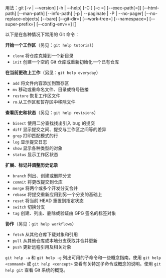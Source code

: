 用法：git [-v | --version] [-h | --help] [-C <path>] [-c <name>=<value>]
           [--exec-path[=<path>]] [--html-path] [--man-path] [--info-path]
           [-p | --paginate | -P | --no-pager] [--no-replace-objects] [--bare]
           [--git-dir=<path>] [--work-tree=<path>] [--namespace=<name>]
           [--super-prefix=<path>] [--config-env=<name>=<envvar>]
           <command> [<args>]



以下是在各种情况下常用的 Git 命令：

**开始一个工作区**（另见：`git help tutorial`）  
- `clone`    将仓库克隆到一个新目录  
- `init`     创建一个空的 Git 仓库或重新初始化一个已有仓库  

**在当前更改上工作**（另见：`git help everyday`）  
- `add`      将文件内容添加到暂存区  
- `mv`       移动或重命名文件、目录或符号链接  
- `restore`  恢复工作区文件  
- `rm`       从工作区和暂存区中移除文件  

**查看历史和状态**（另见：`git help revisions`）  
- `bisect`   使用二分查找找出引入 bug 的提交  
- `diff`     显示提交之间、提交与工作区之间等的差异  
- `grep`     打印匹配模式的行  
- `log`      显示提交日志  
- `show`     显示各种类型的对象  
- `status`   显示工作区状态  

**扩展、标记并调整历史记录**  
- `branch`   列出、创建或删除分支  
- `commit`   将更改提交到仓库  
- `merge`    将两个或多个开发分支合并  
- `rebase`   将提交重新应用到另一个分支的基础上  
- `reset`    将当前 HEAD 重置到指定状态  
- `switch`   切换分支  
- `tag`      创建、列出、删除或验证由 GPG 签名的标签对象  

**协作**（另见：`git help workflows`）  
- `fetch`    从其他仓库下载对象和引用  
- `pull`     从其他仓库或本地分支获取并合并更新  
- `push`     更新远程引用及相关对象  

`git help -a` 和 `git help -g` 列出可用的子命令和一些概念指南。使用 `git help <command>` 或 `git help <concept>` 查看有关特定子命令或概念的说明。使用 `git help git` 查看 Git 系统的概览。